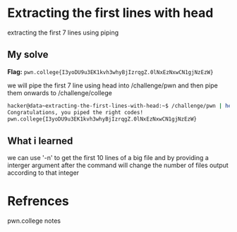 # Extracting the first lines with head
extracting the first 7 lines using piping

## My solve
**Flag:** `pwn.college{I3yoDU9u3EK1kvh3whyBjIzrqgZ.0lNxEzNxwCN1gjNzEzW}`

we will pipe the first 7 line using head into /challenge/pwn and then pipe them onwards to /challenge/college

```bash
hacker@data~extracting-the-first-lines-with-head:~$ /challenge/pwn | head -n 7 | /challenge/college
Congratulations, you piped the right codes!
pwn.college{I3yoDU9u3EK1kvh3whyBjIzrqgZ.0lNxEzNxwCN1gjNzEzW}
```

## What i learned
we can use '-n' to get the first 10 lines of a big file and by providing a interger argument after the command will change the number of files output according to that integer

# Refrences
pwn.college notes